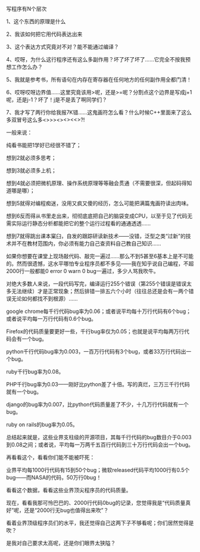 写程序有N个层次

1、这个东西的原理是什么

2、我该如何把它用代码表达出来

3、这个表达方式究竟对不对？能不能通过编译？

4、哎呀，为什么这行程序还有这么多副作用？坏了坏了坏了……它完全不按我预想工作怎么办？

5、我就是参考书，所有语句在内存在寄存器在任何地方的任何副作用全都门清！

6、哎呀哎呀边界值……这里究竟该用>呢，还是>=呢？分割点这个边界是写成j+1呢，还是j-1？坏了！j是不是丢了啊同学们？

7、我才写了两行你给我报7K错……这鬼画符怎么看？什么时候C++里面来了这么多双冒号这么多<>>><><><<>?!



一般来说：

纯看书能把1学好已经很不错了；

想到2就必须多思考；

想到3就必须多上机；

想到4就必须把微机原理、操作系统原理等等融会贯通（不需要很深，但起码得知道哪是哪）；

想到5就得对编程痴迷，没用又疯又傻的经历，怎么可能把满篇鬼画符读出肉味。

想到6反而得从书里走出来，彻彻底底把自己的脑袋变成CPU，以至于见了代码无需实际运行静态分析都能把它的整个运行过程看的通通透透……

想到7就得跳出课本窠臼，自发的跟踪研读新技术——没错，泛型之类“过新”的技术并不在教材范围内，你必须有能力自己查资料自己教自己知识……



如果你想要在课堂上现场敲代码、敲完一遍过……那么不到5甚至6基本上是不可能的。然而很遗憾，这水平哪怕专业程序员都不多见——我在知乎说自己编程，不超2000行一般都能0 error 0 warn 0 bug一遍过，多少人骂我吹牛。



对绝大多数人来说，一段代码写完，编译运行255个错误（第255个错误是错误太多无法继续）才是正常现象；然后排错一排五六个小时（往往总还是会有一两个错误无论如何都找不到根源）……





google chrome每千行代码bug率为0.06；或者说平均每十万行代码有6个bug；或者说平均每一万行代码有0.6个bug。

Firefox的代码质量要更好一些，千行bug率仅为0.05；也就是说平均每两万行代码会有一个bug。

python千行代码bug率为0.003，一百万行代码有3个bug，或者33万行代码出一个bug。

ruby千行bug率为0.08。

PHP千行bug率为0.03——刚好比python差了十倍。写的真烂，三万三千行代码就有一个bug。

django的bug率为0.007，比python代码质量差了不少，十几万行代码就有一个bug。

ruby on rails的bug率为0.05。



总结起来就是，这些业界支柱级的开源项目，其每千行代码的bug数目介于0.003到0.08之间；或者说，平均每一万两千五百行代码到三十万行代码会出一个bug。



再看看这个，看看你们能不能被吓死：



业界平均每1000行代码有15到50个bug；微软released代码平均1000行有0.5个bug——而NASA的代码，50万行0bug！



看看这个数据，看看这些业界顶尖程序员的代码质量。

现在，看看我那可怜巴巴的、2000行代码0bug的记录，您觉得我是“代码质量真好”呢，还是“2000行无bug也值得出来吹”？



看着业界顶级程序员们的水平，我还觉得自己这两下子不够看呢；你们居然觉得是吹？

是我对自己要求太高呢，还是你们眼界太狭隘？